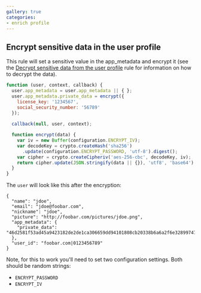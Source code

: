 ```yaml
---
gallery: true
categories:
- enrich profile
---
```

## Encrypt sensitive data in the user profile

This rule will set a sensitive value in the app_metadata and encrypt it (see the [Decrypt sensitive data from the user profile](/rules/decrypt-sensitive-data.md) rule for information on how to decrypt the data).

```js
function (user, context, callback) {
  user.app_metadata = user.app_metadata || { };
  user.app_metadata.private_data = encrypt({
    license_key: '1234567',
    social_security_number: '56789'
  });
  
  callback(null, user, context);

  function encrypt(data) {
    var iv = new Buffer(configuration.ENCRYPT_IV);
    var decodeKey = crypto.createHash('sha256')
      .update(configuration.ENCRYPT_PASSWORD, 'utf-8').digest();
    var cipher = crypto.createCipheriv('aes-256-cbc', decodeKey, iv);
    return cipher.update(JSON.stringify(data || {}), 'utf8', 'base64') + cipher.final('base64');
  }
}
```

The `user` will look like this after the encryption:

```
{
  "name": "jdoe",
  "email": "jdoe@foobar.com",
  "nickname": "jdoe",
  "picture": "http://foobar.com/pictures/jdoe.png",
  "app_metadata": {
    "private_data": "46d2581f53ad45a9423182de2de1ca306659dd94101808cb20338b6a6a2f6e32899747197cfe8ade5a1d8b1ed5b9552357a4264b2cc766ea784e1ca688ce84ed"
  },
  "user_id": "foobar.com|0123456789"
}
```

Note, for this to work you'll need to set two configuration settings. Both should be random strings:

- `ENCRYPT_PASSWORD`
- `ENCRYPT_IV`
